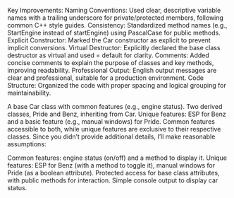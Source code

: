 Key Improvements:
Naming Conventions: Used clear, descriptive variable names with a trailing underscore for private/protected members, following common C++ style guides.
Consistency: Standardized method names (e.g., StartEngine instead of startEngine) using PascalCase for public methods.
Explicit Constructor: Marked the Car constructor as explicit to prevent implicit conversions.
Virtual Destructor: Explicitly declared the base class destructor as virtual and used = default for clarity.
Comments: Added concise comments to explain the purpose of classes and key methods, improving readability.
Professional Output: English output messages are clear and professional, suitable for a production environment.
Code Structure: Organized the code with proper spacing and logical grouping for maintainability.

A base Car class with common features (e.g., engine status).
Two derived classes, Pride and Benz, inheriting from Car.
Unique features: ESP for Benz and a basic feature (e.g., manual windows) for Pride.
Common features accessible to both, while unique features are exclusive to their respective classes.
Since you didn’t provide additional details, I’ll make reasonable assumptions:

Common features: engine status (on/off) and a method to display it.
Unique features: ESP for Benz (with a method to toggle it), manual windows for Pride (as a boolean attribute).
Protected access for base class attributes, with public methods for interaction.
Simple console output to display car status.
